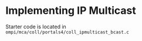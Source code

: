 # Implementing IP Multicast
Starter code is located in 
`ompi/mca/coll/portals4/coll_ipmulticast_bcast.c`
